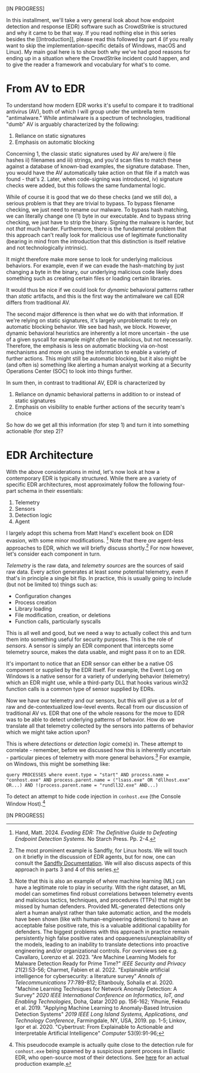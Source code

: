 \[IN PROGRESS\]

In this installment, we'll take a very general look about how endpoint detection and response (EDR) software such as CrowdStrike is structured and why it came to be that way. If you read nothing else in this series besides the [[Introduction]], please read this followed by part 4 (if you really want to skip the implementation-specific details of Windows, macOS and Linux). My main goal here is to show both why we've had good reasons for ending up in a situation where the CrowdStrike incident could happen, and to give the reader a framework and vocabulary for what's to come.
# From AV to EDR

To understand how modern EDR works it's useful to compare it to traditional antivirus (AV), both of which I will group under the umbrella term "antimalware." While antimalware is a spectrum of technologies, traditional "dumb" AV is arguably characterized by the following:

1. Reliance on static signatures
2. Emphasis on automatic blocking

Concerning 1, the classic static signatures used by AV are/were i) file hashes ii) filenames and iii) strings, and you'd scan files to match these against a database of known-bad examples, the signature database. Then, you would have the AV automatically take action on that file if a match was found - that's 2. Later, when code-signing was introduced, iv) signature checks were added, but this follows the same fundamental logic. 

While of course it is good that we do these checks (and we still do), a serious problem is that they are trivial to bypass. To bypass filename checking, we just need to rename our malware. To bypass hash matching, we can literally change one (1) byte in our executable. And to bypass string checking, we just have to strip the binary. Signing the malware is harder, but not *that* much harder. Furthermore, there is the fundamental problem that this approach can't really look for malicious use of legitimate functionality (bearing in mind from the introduction that this distinction is itself relative and not technologically intrinsic).

It might therefore make more sense to look for underlying malicious behaviors. For example, even if we can evade the hash-matching by just changing a byte in the binary, our underlying malicious code likely does something such as creating certain files or loading certain libraries. 

It would thus be nice if we could look for *dynamic* behavioral patterns rather than *static* artifacts, and this is the first way the antimalware we call EDR differs from traditional AV. 

The second major difference is then what we do with that information. If we're relying on static signatures, it's largely unproblematic to rely on automatic blocking behavior. We see bad hash, we block. However, dynamic behavioral heuristics are inherently a lot more uncertain - the use of a given syscall for example might *often* be malicious, but not necessarily. Therefore, the emphasis is less on automatic blocking via on-host mechanisms and more on using the information to enable a variety of further actions. This might still be automatic blocking, but it also might be (and often is) something like alerting a human analyst working at a Security Operations Center (SOC) to look into things further.

In sum then, in contrast to traditional AV, EDR is characterized by

1. Reliance on dynamic behavioral patterns in addition to or instead of static signatures
2. Emphasis on visibility to enable further actions of the security team's choice

So how do we get all this information (for step 1) and turn it into something actionable (for step 2)?

# EDR Architecture

With the above considerations in mind, let's now look at how a contemporary EDR is typically structured. While there are a variety of specific EDR architectures, most approximately follow the following four-part schema in their essentials:

1. Telemetry
2. Sensors
3. Detection logic
4. Agent

I largely adopt this schema from Matt Hand's excellent book on EDR evasion, with some minor modifications. [^1] Note that there *are* agent-less approaches to EDR, which we will briefly discuss shortly.[^2] For now however, let's consider each component in turn.

*Telemetry* is the raw data, and *telemetry sources* are the sources of said raw data. Every action generates at least *some* potential telemetry, even if that's in principle a single bit flip. In practice, this is usually going to include (but not be limited to) things such as:

* Configuration changes
* Process creation
* Library loading
* File modification, creation, or deletions
* Function calls, particularly syscalls

This is all well and good, but we need a way to actually collect this and turn them into something useful for security purposes. This is the role of *sensors*. A sensor is simply an EDR component that intercepts some telemetry source, makes the data usable, and might pass it on to an EDR. 

It's important to notice that an EDR sensor can either be a native OS component or supplied by the EDR itself. For example, the Event Log on Windows is a native sensor for a variety of underlying behavior (telemetry) which an EDR might use, while a third-party DLL that hooks various win32 function calls is a common type of sensor supplied by EDRs.

Now we have our telemetry and our sensors, but this will give us a *lot* of raw and de-contextualized low-level events. Recall from our discussion of traditional AV vs. EDR that one of the whole reasons for the move to EDR was to be able to detect underlying patterns of behavior. How do we translate all that telemetry collected by the sensors into patterns of behavior which we might take action upon?

This is where *detections* or *detection logic* come(s) in. These attempt to correlate - remember, before we discussed how this is inherently uncertain - particular pieces of telemetry with more general behaviors.[^3] For example, on Windows, this might be something like:

```
query PROCESSES where event.type = "start" AND process.name = "conhost.exe" AND process.parent.name = ("lsass.exe" OR "dllhost.exe" OR...) AND !(process.parent.name = "rundll32.exe" AND...)
```

To detect an attempt to hide code injection in `conhost.exe` (the Console Window Host).[^4]

\[IN PROGRESS\]

[^1]: Hand, Matt. 2024. *Evading EDR: The Definitive Guide to Defeating Endpoint Detection Systems*. No Starch Press. Pp. 2-4.
[^2]: The most prominent example is Sandfly, for Linux hosts. We will touch on it briefly in the discussion of EDR agents, but for now, one can consult the [Sandfly Documentation](https://docs.sandflysecurity.com/docs/getting-started). We will also discuss aspects of this approach in parts 3 and 4 of this series.
[^4]: This pseudocode example is actually quite close to the detection rule for `conhost.exe` being spawned by a suspicious parent process in Elastic EDR, who open-source most of their detections. See [here](https://github.com/elastic/detection-rules/blob/main/rules/windows/execution_via_hidden_shell_conhost.toml) for an actual production example.
[^3]: Note that this is also an example of where machine learning (ML) can have a legitimate role to play in security. With the right dataset, an ML model can sometimes find robust correlations between telemetry events and malicious tactics, techniques, and procedures (TTPs) that might be missed by human defenders. Provided ML-generated detections only alert a human analyst rather than take automatic action, and the models have been shown (like with human-engineering detections) to have an acceptable false positive rate, this is a valuable additional capability for defenders. The biggest problems with this approach in practice remain persistently high false positive rates and opaqueness/unexplainability of the models, leading to an inability to translate detections into proactive engineering and/or organizational controls. For overviews see e.g. Cavallaro, Lorenzo et al. 2023. "Are Machine Learning Models for Malware Detection Ready for Prime Time?" *IEEE Security and Privacy* 21(2):53-56; Charmet, Fabien et al. 2022. "Explainable artificial intelligence for cybersecurity: a literature survey" *Annals of Telecommunications* 77:789-812; Eltanbouly, Sohaila et al. 2020. "Machine Learning Techniques for Network Anomaly Detection: A Survey" *2020 IEEE International Conference on Informatics, IoT, and Enabling Technologies*, Doha, Qatar 2020 pp. 156-162; Yihunie, Fekadu et al. 2019. "Applying Machine Learning to Anomaly-Based Intrusion Detection Systems" *2019 IEEE Long Island Systems, Applications, and Technology Conference*, Farmingdale, NY, USA, 2019. pp. 1-5; Linkov, Igor et al. 2020. "Cybertrust: From Explainable to Actionable and Interpretable Artificial Intelligence" *Computer* 53(9):91-96; 







